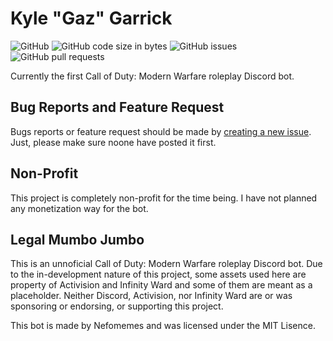 # Kyle "Gaz" Garrick

![GitHub](https://img.shields.io/github/license/Nefomemes/Kylebot?style=flat-square) ![GitHub code size in bytes](https://img.shields.io/github/languages/code-size/Nefomemes/Kylebot?style=flat-square) ![GitHub issues](https://img.shields.io/github/issues/Nefomemes/Kylebot?style=flat-square) ![GitHub pull requests](https://img.shields.io/github/issues-pr/Nefomemes/Kylebot?style=flat-square)

Currently the first Call of Duty: Modern Warfare roleplay Discord bot.

## Bug Reports and Feature Request
Bugs reports or feature request should be made by [creating a new issue](https://github.com/Nefomemes/Kylebot/issues/new). Just, please make sure noone have posted it first.
 
## Non-Profit
This project is completely non-profit for the time being. I have not planned any monetization way for the bot.

## Legal Mumbo Jumbo

This is an unnoficial Call of Duty: Modern Warfare roleplay Discord bot. Due to the in-development nature of this project, some assets used here are property of Activision and Infinity Ward and some of them are meant as a placeholder. Neither Discord, Activision, nor Infinity Ward are or was sponsoring or endorsing, or supporting this project.

This bot is made by Nefomemes and was licensed under the MIT Lisence.

